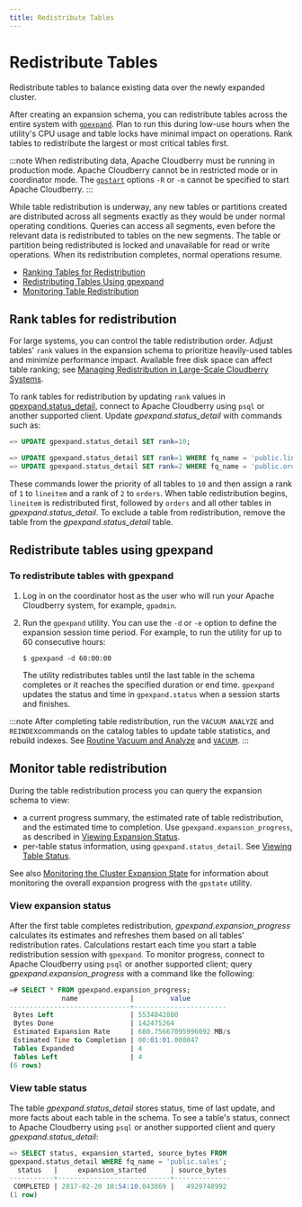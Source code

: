 ```yaml
---
title: Redistribute Tables
---
```


# Redistribute Tables

Redistribute tables to balance existing data over the newly expanded cluster.

After creating an expansion schema, you can redistribute tables across the entire system with [`gpexpand`](../../sys-utilities/gpexpand.md). Plan to run this during low-use hours when the utility's CPU usage and table locks have minimal impact on operations. Rank tables to redistribute the largest or most critical tables first.

:::note
When redistributing data, Apache Cloudberry must be running in production mode. Apache Cloudberry cannot be in restricted mode or in coordinator mode. The [`gpstart`](../../sys-utilities/gpstart.md) options `-R` or `-m` cannot be specified to start Apache Cloudberry.
:::

While table redistribution is underway, any new tables or partitions created are distributed across all segments exactly as they would be under normal operating conditions. Queries can access all segments, even before the relevant data is redistributed to tables on the new segments. The table or partition being redistributed is locked and unavailable for read or write operations. When its redistribution completes, normal operations resume.

- [Ranking Tables for Redistribution](#rank-tables-for-redistribution)
- [Redistributing Tables Using gpexpand](#redistribute-tables-using-gpexpand)
- [Monitoring Table Redistribution](#monitor-table-redistribution)

## Rank tables for redistribution

For large systems, you can control the table redistribution order. Adjust tables' `rank` values in the expansion schema to prioritize heavily-used tables and minimize performance impact. Available free disk space can affect table ranking; see [Managing Redistribution in Large-Scale Cloudberry Systems](./plan-system-expansion.md).

To rank tables for redistribution by updating `rank` values in [gpexpand.status_detail](../../sys-utilities/gpexpand.md), connect to Apache Cloudberry using `psql` or another supported client. Update *gpexpand.status_detail* with commands such as:

```sql
=> UPDATE gpexpand.status_detail SET rank=10;

=> UPDATE gpexpand.status_detail SET rank=1 WHERE fq_name = 'public.lineitem';
=> UPDATE gpexpand.status_detail SET rank=2 WHERE fq_name = 'public.orders';
```

These commands lower the priority of all tables to `10` and then assign a rank of `1` to `lineitem` and a rank of `2` to `orders`. When table redistribution begins, `lineitem` is redistributed first, followed by `orders` and all other tables in *gpexpand.status_detail*. To exclude a table from redistribution, remove the table from the *gpexpand.status_detail* table.

## Redistribute tables using gpexpand

### To redistribute tables with gpexpand

1. Log in on the coordinator host as the user who will run your Apache Cloudberry system, for example, `gpadmin`.
2. Run the `gpexpand` utility. You can use the `-d` or `-e` option to define the expansion session time period. For example, to run the utility for up to 60 consecutive hours:

    ```shell
    $ gpexpand -d 60:00:00
    ```

    The utility redistributes tables until the last table in the schema completes or it reaches the specified duration or end time. `gpexpand` updates the status and time in `gpexpand.status` when a session starts and finishes.

:::note
After completing table redistribution, run the `VACUUM ANALYZE` and `REINDEX`commands on the catalog tables to update table statistics, and rebuild indexes. See [Routine Vacuum and Analyze](../routine-maintain-tasks.md) and [`VACUUM`](../../sql-stmts/vacuum.md).
:::

## Monitor table redistribution

During the table redistribution process you can query the expansion schema to view:

- a current progress summary, the estimated rate of table redistribution, and the estimated time to completion. Use `gpexpand.expansion_progress`, as described in [Viewing Expansion Status](#view-expansion-status).
- per-table status information, using `gpexpand.status_detail`. See [Viewing Table Status](#view-table-status).

See also [Monitoring the Cluster Expansion State](./plan-system-expansion.md) for information about monitoring the overall expansion progress with the `gpstate` utility.

### View expansion status

After the first table completes redistribution, *gpexpand.expansion_progress* calculates its estimates and refreshes them based on all tables' redistribution rates. Calculations restart each time you start a table redistribution session with `gpexpand`. To monitor progress, connect to Apache Cloudberry using `psql` or another supported client; query *gpexpand.expansion_progress* with a command like the following:

```sql
=# SELECT * FROM gpexpand.expansion_progress;
             name             |         value
------------------------------+-----------------------
 Bytes Left                   | 5534842880
 Bytes Done                   | 142475264
 Estimated Expansion Rate     | 680.75667095996092 MB/s
 Estimated Time to Completion | 00:01:01.008047
 Tables Expanded              | 4
 Tables Left                  | 4
(6 rows)
```

### View table status

The table *gpexpand.status_detail* stores status, time of last update, and more facts about each table in the schema. To see a table's status, connect to Apache Cloudberry using `psql` or another supported client and query *gpexpand.status_detail*:

```sql
=> SELECT status, expansion_started, source_bytes FROM
gpexpand.status_detail WHERE fq_name = 'public.sales';
  status   |     expansion_started      | source_bytes
-----------+----------------------------+--------------
 COMPLETED | 2017-02-20 10:54:10.043869 |   4929748992
(1 row)
```

